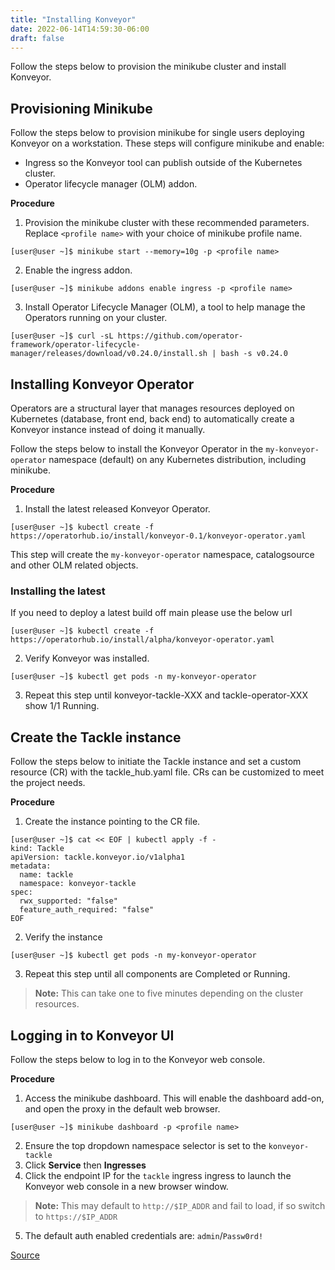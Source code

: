```yaml
---
title: "Installing Konveyor"
date: 2022-06-14T14:59:30-06:00
draft: false
---
```


Follow the steps below to provision the minikube cluster and install Konveyor.  

## Provisioning Minikube
Follow the steps below to provision minikube for single users deploying Konveyor on a workstation. These steps will configure minikube and enable:
* Ingress so the Konveyor tool can publish outside of the Kubernetes cluster.
* Operator lifecycle manager (OLM) addon. 

**Procedure**
1. Provision the minikube cluster with these recommended parameters. Replace `<profile name>` with your choice of minikube profile name.
```
[user@user ~]$ minikube start --memory=10g -p <profile name>
```
2. Enable the ingress addon.
```
[user@user ~]$ minikube addons enable ingress -p <profile name>
```
3. Install Operator Lifecycle Manager (OLM), a tool to help manage the Operators running on your cluster.
```
[user@user ~]$ curl -sL https://github.com/operator-framework/operator-lifecycle-manager/releases/download/v0.24.0/install.sh | bash -s v0.24.0
```

## Installing Konveyor Operator
Operators are a structural layer that manages resources deployed on Kubernetes (database, front end, back end) to automatically create a Konveyor instance instead of doing it manually.

Follow the steps below to install the Konveyor Operator in the `my-konveyor-operator` namespace (default) on any Kubernetes distribution, including minikube.

**Procedure**
1. Install the latest released Konveyor Operator.
```
[user@user ~]$ kubectl create -f https://operatorhub.io/install/konveyor-0.1/konveyor-operator.yaml
```
This step will create the `my-konveyor-operator` namespace, catalogsource and other OLM related objects.

### Installing the latest

If you need to deploy a latest build off main please use the below url

```
[user@user ~]$ kubectl create -f https://operatorhub.io/install/alpha/konveyor-operator.yaml
```

2. Verify Konveyor was installed.
```
[user@user ~]$ kubectl get pods -n my-konveyor-operator 
```
3. Repeat this step until konveyor-tackle-XXX and tackle-operator-XXX show 1/1 Running.

## Create the Tackle instance
Follow the steps below to initiate the Tackle instance and set a custom resource (CR) with the tackle_hub.yaml file. CRs can be customized to meet the project needs.

**Procedure**
1. Create the instance pointing to the CR file.
```
[user@user ~]$ cat << EOF | kubectl apply -f -
kind: Tackle
apiVersion: tackle.konveyor.io/v1alpha1
metadata:
  name: tackle
  namespace: konveyor-tackle
spec:
  rwx_supported: "false"
  feature_auth_required: "false"
EOF
```
2. Verify the instance
```
[user@user ~]$ kubectl get pods -n my-konveyor-operator
```
3. Repeat this step until all components are Completed or Running.

> **Note:** This can take one to five minutes depending on the cluster resources.

## Logging in to Konveyor UI 
Follow the steps below to log in to the Konveyor web console.

**Procedure**
1. Access the minikube dashboard. This will enable the dashboard add-on, and open the proxy in the default web browser.
```
[user@user ~]$ minikube dashboard -p <profile name>
```
2. Ensure the top dropdown namespace selector is set to the `konveyor-tackle`
3. Click **Service** then **Ingresses**
4. Click the endpoint IP for the `tackle` ingress ingress to launch the Konveyor web console in a new browser window.
> **Note:** This may default to `http://$IP_ADDR` and fail to load, if so switch to `https://$IP_ADDR`
5. The default auth enabled credentials are: `admin`/`Passw0rd!`

[Source](https://github.com/konveyor/konveyor.github.io/blob/main/content/Konveyor/installation.md)
